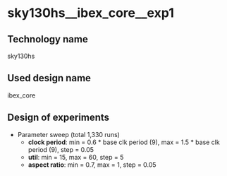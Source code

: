 # sky130hs__ibex_core__exp1
## Technology name
sky130hs

## Used design name
ibex_core

## Design of experiments
- Parameter sweep (total 1,330 runs)
  - **clock period**: min = 0.6 * base clk period (9), max = 1.5 * base clk period (9), step = 0.05
  - **util**: min = 15, max = 60, step = 5
  - **aspect ratio**: min = 0.7, max = 1, step = 0.05



